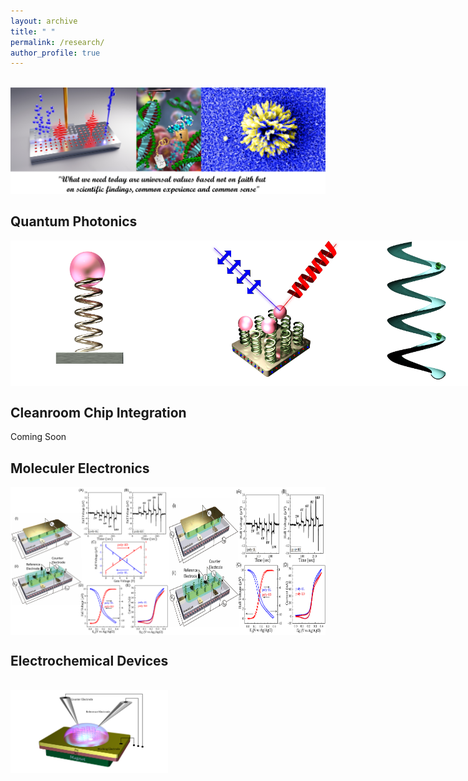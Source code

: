 ```yaml
---
layout: archive
title: " "
permalink: /research/
author_profile: true
---
```


<br/><img src='/frontpage.png' class='center'>

**Quantum Photonics**
----
<div style="display: flex;">
    <img src='/pics/QD1Cv1.png' alt='Image 1' style='width:60%;'>
    <img src='/pics/PPL.png' alt='Image 2' style='width:50%;'>
    <img src='/pics/slide_electron3.png' alt='Image 3' style='width:50%;'>
</div>


**Cleanroom Chip Integration**
----
Coming Soon

**Moleculer Electronics**
----

<div style="display: flex;">
    <img src='/pics/Picture1.png' alt='Image 1' style='width:50%;'>
    <img src='/pics/Picture3.png' alt='Image 2' style='width:50%;'>
</div>



**Electrochemical Devices**
----
<br/><img src='/pics/DEC1.png' class='center' width='50%'>

